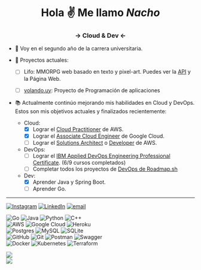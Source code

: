 <h1 align="center">Hola ✌️ Me llamo <i>Nacho</i></h1>
<h3 align="center">-> Cloud & Dev <-</h3>

- 📖 Voy en el segundo año de la carrera universitaria.
  
- 🌱 Proyectos actuales:
  - [ ] Lifo: MMORPG web basado en texto y pixel-art. Puedes ver la [API](https://github.com/dottox/Lifo-API) y la Página Web.
  - [ ] [volando.uy](https://github.com/volando-uy): Proyecto de Programación de aplicaciones
 

- 📚 Actualmente continúo mejorando mis habilidades en Cloud y DevOps. Estos son mis objetivos actuales y finalizados recientemente:
  - Cloud:
    - [X] Lograr el [Cloud Practitioner](https://www.credly.com/badges/8e519882-77f2-475e-a11d-afbc2a0c10fe/) de AWS.
    - [X] Lograr el [Associate Cloud Engineer](https://www.credly.com/badges/e3ed22c5-1eef-4ace-a218-b8ebd89e65fd/) de Google Cloud.
    - [ ] Lograr el [Solutions Architect](https://aws.amazon.com/certification/certified-solutions-architect-associate/) o [Developer](https://aws.amazon.com/certification/certified-developer-associate/) de AWS.
  - DevOps:
    - [ ] Lograr el [IBM Applied DevOps Engineering Professional Certificate](https://coursera.org/professional-certificates/ibm-applied-devops-engineering). (6/9 cursos completados)
    - [ ] Completar todos los proyectos de [DevOps de Roadmap.sh](https://roadmap.sh/devops/projects)
  - Dev:
    - [X] Aprender Java y Spring Boot.
    - [ ] Aprender Go.

--------
[![Instagram](https://img.shields.io/badge/Instagram-%23E4405F.svg?logo=Instagram&logoColor=white)](https://instagram.com/_.dotto) [![LinkedIn](https://img.shields.io/badge/LinkedIn-%230077B5.svg?logo=linkedin&logoColor=white)](https://linkedin.com/in/suarez-ignacio) [![email](https://img.shields.io/badge/Email-D14836?logo=gmail&logoColor=white)](mailto:imsm2424@gmail.com) 

![Go](https://img.shields.io/badge/go-%2300ADD8.svg?style=flat&logo=go&logoColor=white) ![Java](https://img.shields.io/badge/java-%23ED8B00.svg?style=flat&logo=openjdk&logoColor=white)  ![Python](https://img.shields.io/badge/python-3670A0?style=flat&logo=python&logoColor=ffdd54) ![C++](https://img.shields.io/badge/c++-%2300599C.svg?style=flat&logo=c%2B%2B&logoColor=white) \
![AWS](https://img.shields.io/badge/AWS-%23FF9900.svg?style=flat&logo=amazon-aws&logoColor=white) ![Google Cloud](https://img.shields.io/badge/GoogleCloud-%234285F4.svg?style=flat&logo=google-cloud&logoColor=white) ![Heroku](https://img.shields.io/badge/heroku-%23430098.svg?style=flat&logo=heroku&logoColor=white) \
![Postgres](https://img.shields.io/badge/postgres-%23316192.svg?style=flat&logo=postgresql&logoColor=white) ![MySQL](https://img.shields.io/badge/mysql-4479A1.svg?style=flat&logo=mysql&logoColor=white) ![SQLite](https://img.shields.io/badge/sqlite-%2307405e.svg?style=flat&logo=sqlite&logoColor=white) \
![GitHub](https://img.shields.io/badge/github-%23121011.svg?style=flat&logo=github&logoColor=white) ![Git](https://img.shields.io/badge/git-%23F05033.svg?style=flat&logo=git&logoColor=white) ![Postman](https://img.shields.io/badge/Postman-FF6C37?style=flat&logo=postman&logoColor=white) ![Swagger](https://img.shields.io/badge/-Swagger-%23Clojure?style=flat&logo=swagger&logoColor=white) \
![Docker](https://img.shields.io/badge/docker-%230db7ed.svg?style=flat&logo=docker&logoColor=white) ![Kubernetes](https://img.shields.io/badge/kubernetes-%23326ce5.svg?style=flat&logo=kubernetes&logoColor=white) ![Terraform](https://img.shields.io/badge/terraform-%235835CC.svg?style=flat&logo=terraform&logoColor=white)

![](https://github-readme-stats.vercel.app/api?username=dottox&theme=dark&hide_border=true&include_all_commits=false&count_private=true)<br/>
![](https://github-readme-stats.vercel.app/api/top-langs/?username=dottox&theme=dark&hide_border=true&include_all_commits=false&count_private=true&layout=compact)
